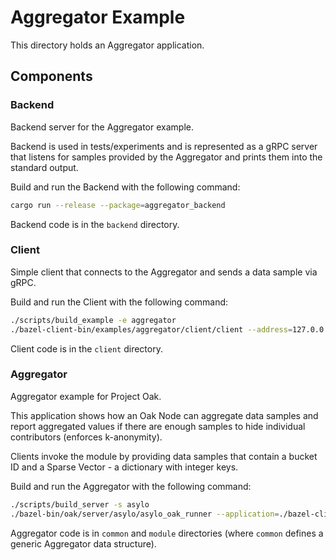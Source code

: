 # Aggregator Example

This directory holds an Aggregator application.

## Components

### Backend

Backend server for the Aggregator example.

Backend is used in tests/experiments and is represented as a gRPC server that
listens for samples provided by the Aggregator and prints them into the standard
output.

Build and run the Backend with the following command:

```bash
cargo run --release --package=aggregator_backend
```

Backend code is in the `backend` directory.

### Client

Simple client that connects to the Aggregator and sends a data sample via gRPC.

Build and run the Client with the following command:

```bash
./scripts/build_example -e aggregator
./bazel-client-bin/examples/aggregator/client/client --address=127.0.0.1 --bucket=test --data=1:10,2:20,3:30
```

Client code is in the `client` directory.

### Aggregator

Aggregator example for Project Oak.

This application shows how an Oak Node can aggregate data samples and report
aggregated values if there are enough samples to hide individual contributors
(enforces k-anonymity).

Clients invoke the module by providing data samples that contain a bucket ID and
a Sparse Vector - a dictionary with integer keys.

Build and run the Aggregator with the following command:

```bash
./scripts/build_server -s asylo
./bazel-bin/oak/server/asylo/asylo_oak_runner --application=./bazel-client-bin/examples/aggregator/config/config.bin
```

Aggregator code is in `common` and `module` directories (where `common` defines
a generic Aggregator data structure).
